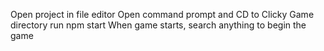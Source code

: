 Open project in file editor
Open command prompt and CD to Clicky Game directory
run npm start
When game starts, search anything to begin the game
